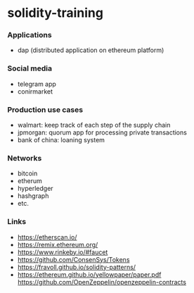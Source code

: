 # solidity-training

### Applications
- dap (distributed application on ethereum platform)

### Social media
- telegram app 
- conirmarket

### Production use cases
- walmart: keep track of each step of the supply chain
- jpmorgan: quorum app for processing private transactions
- bank of china: loaning system

### Networks
- bitcoin
- etherum
- hyperledger
- hashgraph
- etc.

### Links
- https://etherscan.io/
- https://remix.ethereum.org/
- https://www.rinkeby.io/#faucet
- https://github.com/ConsenSys/Tokens
- https://fravoll.github.io/solidity-patterns/
- https://ethereum.github.io/yellowpaper/paper.pdf
  https://github.com/OpenZeppelin/openzeppelin-contracts